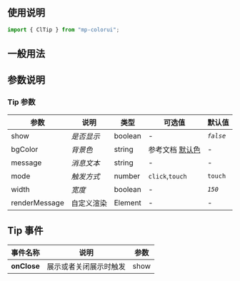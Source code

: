 ## 使用说明

```jsx
import { ClTip } from "mp-colorui";
```

## 一般用法

<CodeShow componentName='tip' />

## 参数说明

### Tip 参数

| 参数          | 说明       | 类型    | 可选值                         | 默认值    |
| ------------- | ---------- | ------- | ------------------------------ | --------- |
| show          | _是否显示_ | boolean | -                              | _`false`_ |
| bgColor       | _背景色_   | string  | 参考文档 [默认色](/mp-colorui-doc/home/color) | -         |
| message       | _消息文本_ | string  | -                              | -         |
| mode          | _触发方式_ | number  | `click`,`touch`                | `touch`   |
| width         | _宽度_     | boolean | -                              | _`150`_   |
| renderMessage | 自定义渲染 | Element | -                              | -         |

## Tip 事件

| 事件名称    | 说明                   | 参数 |
| ----------- | ---------------------- | ---- |
| **onClose** | 展示或者关闭展示时触发 | show |

<FloatPhone url="https://yinliangdream.github.io/mp-colorui-h5-demo/#/pages/components/tip/index" />
